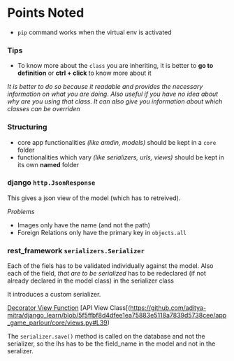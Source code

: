 # Points Noted

- `pip` command works when the virtual env is activated

### Tips

- To know more about the `class` you are inheriting, it is better to **go to definition** or **ctrl + click** to know more about it

*It is better to do so because it readable and provides the necessary information on what you are doing*. *Also useful if you have no idea about why are you using that class*.
*It can also give you information about which classes can be overriden*

### Structuring

- core app functionalities *(like amdin, models)* should be kept in a `core` folder
- functionalities which vary *(like serializers, urls, views)* should be kept in its own **named** folder

### django `http.JsonResponse`

This gives a json view of the model (which has to retreived).

*Problems*
- Images only have the name (and not the path)
- Foreign Relations only have the primary key in `objects.all`

### rest_framework `serializers.Serializer`

Each of the fiels has to be validated individually against the model.
Also each of the field, *that are to be serialized* has to be redeclared (if not already declared in the model class) in the serializer class

It introduces a custom serializer.

[Decorator View Function](https://github.com/aditya-mitra/django_learn/blob/main/app_game_parlour/core/views.py#L10)
[API View Class[(https://github.com/aditya-mitra/django_learn/blob/5f5ffbf8d4dfee1ea75883e5118a7839d5738cee/app_game_parlour/core/views.py#L39)


The `serializer.save()` method is called on the database and not the serializer, so the lhs has to be the field_name in the model and not in the seralizer.